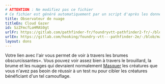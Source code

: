 ```yaml
---
# ATTENTION : Ne modifiez pas ce fichier
# Ce fichier est généré automatiquement par un script d'après les données du module Foundry VTT officiel et de sa traduction
title: Observateur de nuage
titleEn: Cloud Gazer
id: SzZFmcfLoHMAS0gt
urlFr: https://gitlab.com/pathfinder-fr/foundryvtt-pathfinder2-fr/-/blob/master/data/feats/SzZFmcfLoHMAS0gt.htm
urlEn: https://gitlab.com/hooking/foundry-vtt---pathfinder-2e/-/blob/master/packs/data/feats.db/cloud-gazer.json
layout: dons
---
```

Votre lien avec l'air vous permet de voir à travers les brumes obscurcissantes=. Vous pouvez voir assez bien à travers le brouillard, la brume et les nuages qui devraient normalement [Masquer](../conditions/masqué.html) les créatures que vous n'avez pas beoin de réussir à un test nu pour cibler les créatures bénéficiant d'un tel camouflage.
